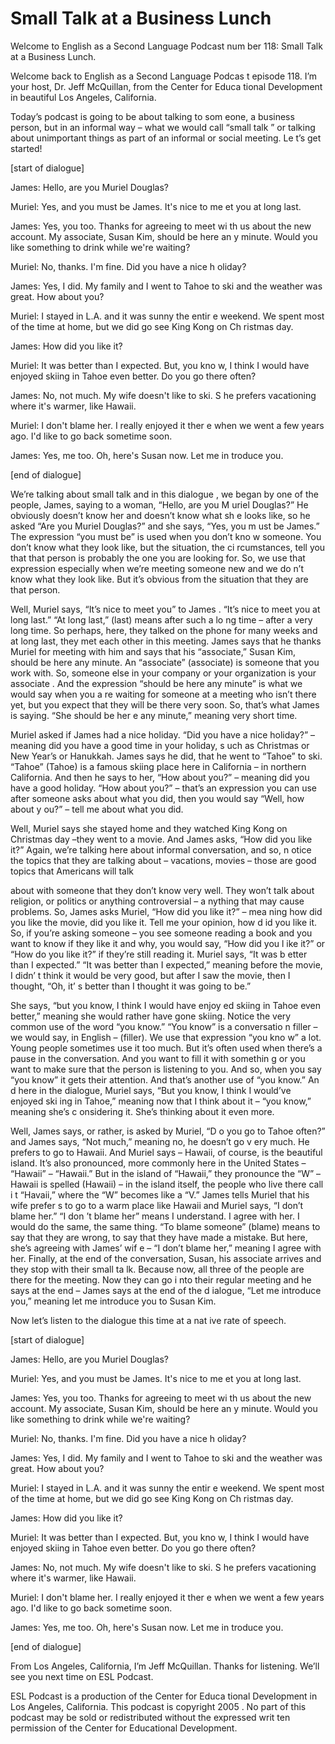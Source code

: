 # Small Talk at a Business Lunch

Welcome to English as a Second Language Podcast num ber 118: Small Talk at a Business Lunch.

Welcome back to English as a Second Language Podcas t episode 118. I’m your host, Dr. Jeff McQuillan, from the Center for Educa tional Development in beautiful Los Angeles, California.

Today’s podcast is going to be about talking to som eone, a business person, but in an informal way – what we would call “small talk ” or talking about unimportant things as part of an informal or social meeting. Le t’s get started!

[start of dialogue]

James: Hello, are you Muriel Douglas?

Muriel: Yes, and you must be James. It's nice to me et you at long last.

James: Yes, you too. Thanks for agreeing to meet wi th us about the new account. My associate, Susan Kim, should be here an y minute. Would you like something to drink while we're waiting?

Muriel: No, thanks. I'm fine. Did you have a nice h oliday?

James: Yes, I did. My family and I went to Tahoe to  ski and the weather was great. How about you?

Muriel: I stayed in L.A. and it was sunny the entir e weekend. We spent most of the time at home, but we did go see King Kong on Ch ristmas day.

James: How did you like it?

Muriel: It was better than I expected. But, you kno w, I think I would have enjoyed skiing in Tahoe even better. Do you go there often?

James: No, not much. My wife doesn't like to ski. S he prefers vacationing where it's warmer, like Hawaii.

Muriel: I don't blame her. I really enjoyed it ther e when we went a few years ago. I'd like to go back sometime soon.

James: Yes, me too. Oh, here's Susan now. Let me in troduce you.

[end of dialogue]

We’re talking about small talk and in this dialogue , we began by one of the people, James, saying to a woman, “Hello, are you M uriel Douglas?” He obviously doesn’t know her and doesn’t know what sh e looks like, so he asked “Are you Muriel Douglas?” and she says, “Yes, you m ust be James.” The expression “you must be” is used when you don’t kno w someone. You don’t know what they look like, but the situation, the ci rcumstances, tell you that that person is probably the one you are looking for. So,  we use that expression especially when we’re meeting someone new and we do n’t know what they look like. But it’s obvious from the situation that they  are that person.

Well, Muriel says, “It’s nice to meet you” to James . “It’s nice to meet you at long last.” “At long last,” (last) means after such a lo ng time – after a very long time. So perhaps, here, they talked on the phone for many  weeks and at long last, they met each other in this meeting. James says that he thanks Muriel for meeting with him and says that his “associate,” Susan Kim, should be here any minute. An “associate” (associate) is someone that you work  with. So, someone else in your company or your organization is your associate . And the expression “should be here any minute” is what we would say when you a re waiting for someone at a meeting who isn’t there yet, but you expect that they will be there very soon. So, that’s what James is saying. “She should be her e any minute,” meaning very short time.

Muriel asked if James had a nice holiday. “Did you have a nice holiday?” – meaning did you have a good time in your holiday, s uch as Christmas or New Year’s or Hanukkah. James says he did, that he went  to “Tahoe” to ski. “Tahoe” (Tahoe) is a famous skiing place here in California  – in northern California. And then he says to her, “How about you?” – meaning did  you have a good holiday. “How about you?” – that’s an expression you can use  after someone asks about what you did, then you would say “Well, how about y ou?” – tell me about what you did.

Well, Muriel says she stayed home and they watched King Kong on Christmas day –they went to a movie. And James asks, “How did  you like it?” Again, we’re talking here about informal conversation, and so, n otice the topics that they are talking about – vacations, movies – those are good topics that Americans will talk

about with someone that they don’t know very well. They won’t talk about religion, or politics or anything controversial – a nything that may cause problems. So, James asks Muriel, “How did you like it?” – mea ning how did you like the movie, did you like it. Tell me your opinion, how d id you like it. So, if you’re asking someone – you see someone reading a book and  you want to know if they like it and why, you would say, “How did you l ike it?” or “How do you like it?” if they’re still reading it. Muriel says, “It was b etter than I expected.” “It was better than I expected,” meaning before the movie, I didn’ t think it would be very good, but after I saw the movie, then I thought, “Oh, it’ s better than I thought it was going to be.”

She says, “but you know, I think I would have enjoy ed skiing in Tahoe even better,” meaning she would rather have gone skiing.  Notice the very common use of the word “you know.” “You know” is a conversatio n filler – we would say, in English – (filler). We use that expression “you kno w” a lot. Young people sometimes use it too much. But it’s often used when  there’s a pause in the conversation. And you want to fill it with somethin g or you want to make sure that the person is listening to you. And so, when you say “you know” it gets their attention. And that’s another use of “you know.” An d here in the dialogue, Muriel says, “But you know, I think I would’ve enjoyed ski ing in Tahoe,” meaning now that I think about it – “you know,” meaning she’s c onsidering it. She’s thinking about it even more.

Well, James says, or rather, is asked by Muriel, “D o you go to Tahoe often?” and James says, “Not much,” meaning no, he doesn’t go v ery much. He prefers to go to Hawaii. And Muriel says – Hawaii, of course, is the beautiful island. It’s also pronounced, more commonly here in the United States  – “Hawaii” – “Hawaii.” But in the island of “Hawaii,” they pronounce the “W” –  Hawaii is spelled (Hawaii) – in the island itself, the people who live there call i t “Havaii,” where the “W” becomes like a “V.” James tells Muriel that his wife prefer s to go to a warm place like Hawaii and Muriel says, “I don’t blame her.” “I don ’t blame her” means I understand. I agree with her. I would do the same, the same thing. “To blame someone” (blame) means to say that they are wrong, to say that they have made a mistake. But here, she’s agreeing with James’ wif e – “I don’t blame her,” meaning I agree with her. Finally, at the end of the conversation, Susan, his associate arrives and they stop with their small ta lk. Because now, all three of the people are there for the meeting. Now they can go i nto their regular meeting and he says at the end – James says at the end of the d ialogue, “Let me introduce you,” meaning let me introduce you to Susan Kim.

Now let’s listen to the dialogue this time at a nat ive rate of speech.

[start of dialogue]

James: Hello, are you Muriel Douglas?

Muriel: Yes, and you must be James. It's nice to me et you at long last.

James: Yes, you too. Thanks for agreeing to meet wi th us about the new account. My associate, Susan Kim, should be here an y minute. Would you like something to drink while we're waiting?

Muriel: No, thanks. I'm fine. Did you have a nice h oliday?

James: Yes, I did. My family and I went to Tahoe to  ski and the weather was great. How about you?

Muriel: I stayed in L.A. and it was sunny the entir e weekend. We spent most of the time at home, but we did go see King Kong on Ch ristmas day.

James: How did you like it?

Muriel: It was better than I expected. But, you kno w, I think I would have enjoyed skiing in Tahoe even better. Do you go there often?

James: No, not much. My wife doesn't like to ski. S he prefers vacationing where it's warmer, like Hawaii.

Muriel: I don't blame her. I really enjoyed it ther e when we went a few years ago. I'd like to go back sometime soon.

James: Yes, me too. Oh, here's Susan now. Let me in troduce you.

[end of dialogue]

From Los Angeles, California, I’m Jeff McQuillan. Thanks for listening. We’ll see you next time on ESL Podcast.

ESL Podcast is a production of the Center for Educa tional Development in Los Angeles, California. This podcast is copyright 2005 . No part of this podcast may be sold or redistributed without the expressed writ ten permission of the Center for Educational Development.

